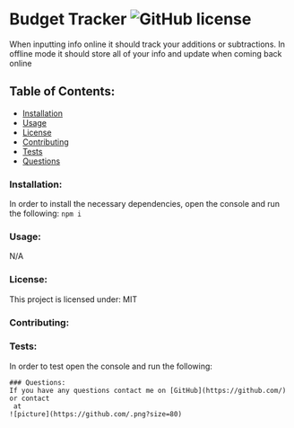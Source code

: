 # Budget Tracker  ![GitHub license](https://img.shields.io/github/license/Naereen/StrapDown.js.svg)
When inputting info online it should track your additions or subtractions. In offline mode it should store all of your info and update when coming back online
## Table of Contents:
* [Installation](#installation)
* [Usage](#usage)
* [License](#license)
* [Contributing](#contributing)
* [Tests](#tests)
* [Questions](#questions)
### Installation:
In order to install the necessary dependencies, open the console and run the following:
```npm i```
### Usage:
N/A
### License:
This project is licensed under:
MIT
### Contributing:

### Tests:
In order to test open the console and run the following:
``````
### Questions:
If you have any questions contact me on [GitHub](https://github.com/) or contact 
 at 
![picture](https://github.com/.png?size=80)
    
 